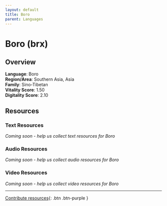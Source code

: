 ```yaml
---
layout: default
title: Boro
parent: Languages
---
```


# Boro (brx)

## Overview

**Language**: Boro  
**Region/Area**: Southern Asia, Asia  
**Family**: Sino-Tibetan  
**Vitality Score**: 1.50  
**Digitality Score**: 2.10  

## Resources

### Text Resources
*Coming soon - help us collect text resources for Boro*

### Audio Resources
*Coming soon - help us collect audio resources for Boro*

### Video Resources
*Coming soon - help us collect video resources for Boro*

---

[Contribute resources](https://fairtrain.github.io/){: .btn .btn-purple }
